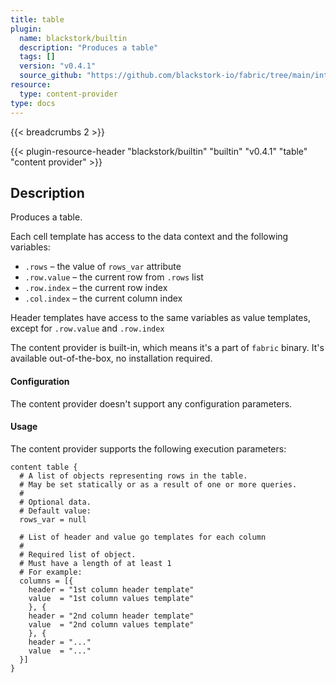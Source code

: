 ```yaml
---
title: table
plugin:
  name: blackstork/builtin
  description: "Produces a table"
  tags: []
  version: "v0.4.1"
  source_github: "https://github.com/blackstork-io/fabric/tree/main/internal/builtin/"
resource:
  type: content-provider
type: docs
---
```


{{< breadcrumbs 2 >}}

{{< plugin-resource-header "blackstork/builtin" "builtin" "v0.4.1" "table" "content provider" >}}

## Description
Produces a table.

Each cell template has access to the data context and the following variables:
* `.rows` – the value of `rows_var` attribute
* `.row.value` – the current row from `.rows` list
* `.row.index` – the current row index
* `.col.index` – the current column index

Header templates have access to the same variables as value templates,
except for `.row.value` and `.row.index`

The content provider is built-in, which means it's a part of `fabric` binary. It's available out-of-the-box, no installation required.


#### Configuration

The content provider doesn't support any configuration parameters.

#### Usage

The content provider supports the following execution parameters:

```hcl
content table {
  # A list of objects representing rows in the table.
  # May be set statically or as a result of one or more queries.
  #
  # Optional data.
  # Default value:
  rows_var = null

  # List of header and value go templates for each column
  #
  # Required list of object.
  # Must have a length of at least 1
  # For example:
  columns = [{
    header = "1st column header template"
    value  = "1st column values template"
    }, {
    header = "2nd column header template"
    value  = "2nd column values template"
    }, {
    header = "..."
    value  = "..."
  }]
}
```

